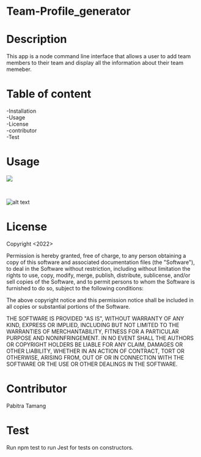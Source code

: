 # Team-Profile_generator

# Description
This app is a  node command line interface that allows a user to add team members to their team and display all the information about their team memeber.

# Table of content
-Installation <br/>
-Usage <br/>
-License <br/>
-contributor <br/>
-Test
# Usage
[![](https://res.cloudinary.com/marcomontalbano/image/upload/v1643769049/video_to_markdown/images/google-drive--1giLNZZPzXtK5QmUCZL355KDxFZOXSfuK-c05b58ac6eb4c4700831b2b3070cd403.jpg)](https://drive.google.com/file/d/1giLNZZPzXtK5QmUCZL355KDxFZOXSfuK/preview "")


<br />

![alt text](screenshot.png)

# License
Copyright <2022> <Pabitra Tamang>

Permission is hereby granted, free of charge, to any person obtaining a copy of this software and associated documentation files (the "Software"), to deal in the Software without restriction, including without limitation the rights to use, copy, modify, merge, publish, distribute, sublicense, and/or sell copies of the Software, and to permit persons to whom the Software is furnished to do so, subject to the following conditions:

The above copyright notice and this permission notice shall be included in all copies or substantial portions of the Software.

THE SOFTWARE IS PROVIDED "AS IS", WITHOUT WARRANTY OF ANY KIND, EXPRESS OR IMPLIED, INCLUDING BUT NOT LIMITED TO THE WARRANTIES OF MERCHANTABILITY, FITNESS FOR A PARTICULAR PURPOSE AND NONINFRINGEMENT. IN NO EVENT SHALL THE AUTHORS OR COPYRIGHT HOLDERS BE LIABLE FOR ANY CLAIM, DAMAGES OR OTHER LIABILITY, WHETHER IN AN ACTION OF CONTRACT, TORT OR OTHERWISE, ARISING FROM, OUT OF OR IN CONNECTION WITH THE SOFTWARE OR THE USE OR OTHER DEALINGS IN THE SOFTWARE.

# Contributor
Pabitra Tamang

# Test
Run npm test to run Jest for tests on constructors.

